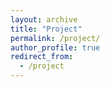 ```yaml
---
layout: archive
title: "Project"
permalink: /project/
author_profile: true
redirect_from:
  - /project
---
```

